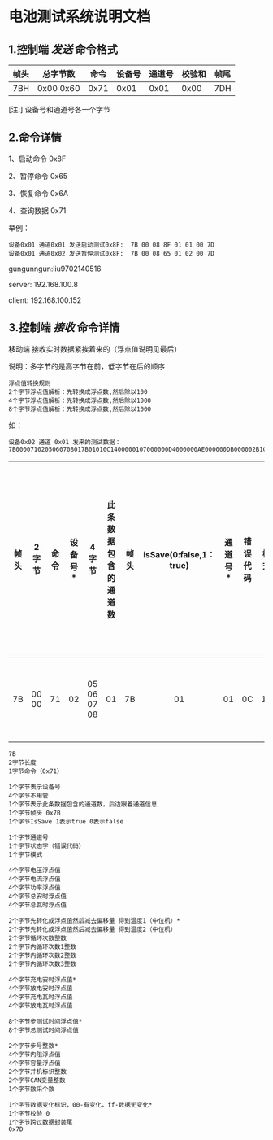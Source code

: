 
# 电池测试系统说明文档


## 1.控制端 *发送* 命令格式

 帧头 |  总字节数   |命令|设备号|通道号|校验和|帧尾 
 ----|-----------|----|-----|-----|----|----
 7BH | 0x00 0x60   | 0x71|0x01 | 0x01 |0x00|7DH 

[注:] 设备号和通道号各一个字节

 

## 2.命令详情

1、启动命令	0x8F

2、暂停命令	0x65

3、恢复命令	0x6A

4、查询数据	0x71


举例： 

    设备0x01 通道0x01 发送启动测试0x8F:  7B 00 08 8F 01 01 00 7D
    设备0x01 通道0x02 发送暂停测试0x8F:  7B 00 08 65 01 02 00 7D


gungunngun:liu9702140516

server:	192.168.100.8

client:	192.168.100.152


## 3.控制端 *接收* 命令详情

移动端  接收实时数据紧挨着来的（浮点值说明见最后）

说明：多字节的是高字节在前，低字节在后的顺序
```
浮点值转换规则
2个字节浮点值解析：先转换成浮点数,然后除以100
4个字节浮点值解析：先转换成浮点数,然后除以1000
8个字节浮点值解析：先转换成浮点数,然后除以1000
```
如： 

    设备0x02 通道 0x01 发来的测试数据：7B0000710205060708017B01010C1400000107000000D4000000AE000000DB000002B1C3A0C38F001A00510003003C000000510000029F0000028D0000022900000000000001C5000000000000000E010B0000011D000000BC000000000000067D007D00

帧头| 2字节 | 命令 | 设备号* |    4字节   | 此条数据包含的通道数 | 帧头 | isSave(0:false,1：true)| 通道号* | 错误代码 |  模式  | 4字节电压浮点值* | 电流浮点值  |  功率浮点值  | 总安时浮点值 | 总瓦时浮点值 |    2个字节先转化成浮点值然后减去偏移量 得到温度1（中位机）*   | 2个字节先转化成浮点值然后减去偏移量 得到温度2（中位机） |  2个字节循环次数整数 |    2个字节内循环次数1整数     |   2个字节内循环次数2整数  |  2个字节内循环次数3整数 |  4个字节充电安时浮点值* | 4个字节放电安时浮点值  | 4个字节充电瓦时浮点值 |  4个字节放电瓦时浮点值  |   8个字节 步测试时间浮点值*  |      8个字节 总测试时间浮点值  |    2个字节步号整数*   |  4个字节内阻浮点值  |  4个字节容量浮点值 |   2个字节并机标识整数   | 2个字节CAN变量整数 |  1个字节数采个数 | 1个字节数据变化标识，00-有变化，ff-数据无变化 | 1个字节校验 0 |1个字节跨过数据封装尾 |0x7D                                                                                                                                         
---|------|-----|:-----:|-----------|:-----------------:|-----|:-------------------:|--------|---------|------|----------------|-----------|------------|-----------|------------|:---------------------------------------------------:|:----------------------------------------------:|:-----------------:|:------------------------:|:---------------------:|:-------------------:|:-------------------:|:------------------:|:------------------:|:-------------------:|:-----------------------:|:--------------------------:|:-----------------:|:----------------:|:---------------:|:-------------------:|:---------------:|:-------------:|:--------------------------------------:|:-----------:|:----------------:|----
7B | 00 00 |  71  |   02  | 05 06 07 08 |           01        |  7B  |          01            |    01   |     0C   |   14  |   00 00 01 07   | 00 00 00 D4 | 00 00 00 AE | 00 00 00 DB | 00 00 02 B1 |             C3                     A0                      |             C3                   8F                  |       00    1A      |          00    51           |         00  03           |      00      3C        |        00 00 00 51     |      00 00 02 9F     |     00  00   02  8D  |      00 00 02 29       | 00 00 00 00     00 00 01 C5 |  00 00 00 00      00 00 00 0E |          01 0B      |    00 00 01 1D      |     00 00 00 BC   |            00 00      |       00  00       |        00       |                      00                    |       06      |        7D          |00 7D 00

    7B
    2字节长度
    1字节命令（0x71）
    
    1个字节表示设备号
    4个字节不用管
    1个字节表示此条数据包含的通道数，后边跟着通道信息
    1个字节帧头 0x7B
    1个字节IsSave 1表示true 0表示false
    
    1个字节通道号
    1个字节状态字（错误代码）
    1个字节模式
    
    4个字节电压浮点值
    4个字节电流浮点值
    4个字节功率浮点值
    4个字节总安时浮点值
    4个字节总瓦时浮点值
    
    2个字节先转化成浮点值然后减去偏移量 得到温度1（中位机）*
    2个字节先转化成浮点值然后减去偏移量 得到温度2（中位机）
    2个字节循环次数整数
    2个字节内循环次数1整数
    2个字节内循环次数2整数
    2个字节内循环次数3整数
    
    4个字节充电安时浮点值*
    4个字节放电安时浮点值
    4个字节充电瓦时浮点值
    4个字节放电瓦时浮点值
    
    8个字节步测试时间浮点值*
    8个字节总测试时间浮点值
    
    2个字节步号整数*
    4个字节内阻浮点值
    4个字节容量浮点值
    2个字节并机标识整数
    2个字节CAN变量整数
    1个字节数采个数
    
    1个字节数据变化标识，00-有变化，ff-数据无变化*
    1个字节校验 0
    1个字节跨过数据封装尾
    0x7D












 
